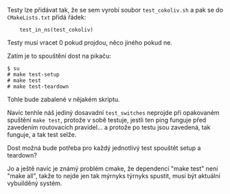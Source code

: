 Testy lze přidávat tak, že se sem vyrobí soubor `test_cokoliv.sh`
a pak se do `CMakeLists.txt` přidá řádek:
```
    test_in_ns(test_cokoliv)
```

Testy musí vracet 0 pokud projdou, něco jiného pokud ne.

Zatím je to spouštění dost na pikaču:
```
$ su
# make test-setup
# make test
# make test-teardown
```

Tohle bude zabalené v nějakém skriptu.

Navíc tenhle náš jediný dosavadní `test_switches` neprojde při opakovaném
spuštění `make test`, protože v sobě testuje, jestli ten ping funguje
před zavedením routovacích pravidel... a protože po testu jsou zavedená,
tak funguje, a tak test selže.

Dost možná bude potřeba pro každý jednotlivý test spouštět setup a teardown?

Jo a ještě navíc je známý problém cmake, že dependencí "make test" není "make all",
takže to nejde jen tak mýrnyks týrnyks spustit, musí být aktuální vybuilděný systém.

